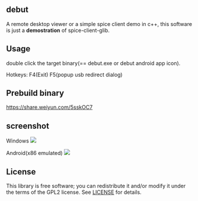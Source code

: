 ## debut
A remote desktop viewer or a simple spice client demo in c++, this software is just a **demostration** of spice-client-glib.

## Usage
double click the target binary(== debut.exe or debut android app icon).

Hotkeys: F4(Exit) F5(popup usb redirect dialog)

## Prebuild binary
https://share.weiyun.com/5sskOC7

## screenshot
Windows
![](https://user-images.githubusercontent.com/12344491/62828914-953a9600-bc24-11e9-9a61-d3fb903c9be1.gif)

Android(x86 emulated)
![](https://user-images.githubusercontent.com/12344491/62957934-5412d380-be28-11e9-8bb5-e84f89d871c3.gif)

## License
This library is free software; you can redistribute it and/or modify it under
the terms of the GPL2 license. See [LICENSE](LICENSE) for details.
